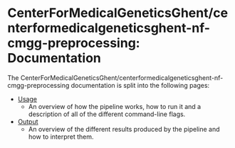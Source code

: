 # CenterForMedicalGeneticsGhent/centerformedicalgeneticsghent-nf-cmgg-preprocessing: Documentation

The CenterForMedicalGeneticsGhent/centerformedicalgeneticsghent-nf-cmgg-preprocessing documentation is split into the following pages:

- [Usage](usage.md)
  - An overview of how the pipeline works, how to run it and a description of all of the different command-line flags.
- [Output](output.md)
  - An overview of the different results produced by the pipeline and how to interpret them.
